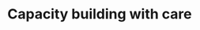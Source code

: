 ---
title: "Capacity building with care"
description: "What is the Civic Literacy Initiative and what do we mean when we say we provide capacity building with care?"
publishDate: "8 Oct 2023"
tags: ["cli"]
draft: false
---